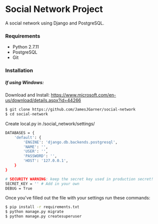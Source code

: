 # Social Network Project
A social network using Django and PostgreSQL.


### Requirements

* Python 2.7.11
* PostgreSQL
* Git


### Installation

##### If using Windows:
Download and Install: https://www.microsoft.com/en-us/download/details.aspx?id=44266

 
```sh
$ git clone https://github.com/JamesJGarner/social-network
$ cd social-network
```

Create local.py in /social_network/settings/

```sh
DATABASES = {
    'default': {
        'ENGINE': 'django.db.backends.postgresql',
        'NAME': '',
        'USER': '',
        'PASSWORD': '',
        'HOST': '127.0.0.1',
    }
}

# SECURITY WARNING: keep the secret key used in production secret!
SECRET_KEY = '' # Add in your own
DEBUG = True
```
Once you've filled out the file with your settings run these commands:
```sh
$ pip install -r requirements.txt
$ python manage.py migrate
$ python manage.py createsuperuser
```
